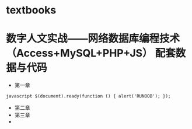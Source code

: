# textbooks
# 数字人文实战——网络数据库编程技术（Access+MySQL+PHP+JS） 配套数据与代码
* 第一章

 `javascript
$(document).ready(function () {
    alert('RUNOOB');
});
`
* 第二章
* 第三章
* 
